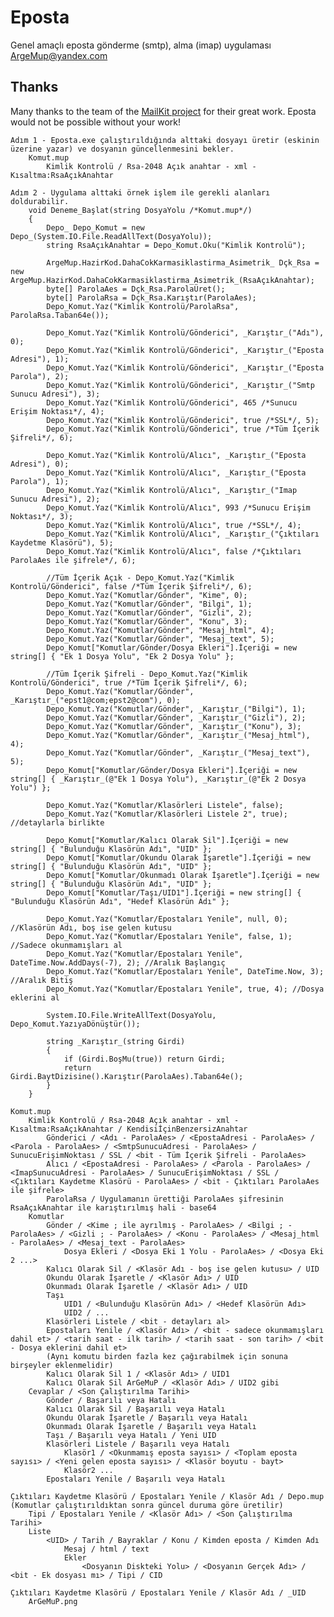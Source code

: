 # Eposta
Genel amaçlı eposta gönderme (smtp), alma (imap) uygulaması ArgeMup@yandex.com

## Thanks
Many thanks to the team of the [MailKit project](https://github.com/jstedfast/MailKit) for their great work. Eposta would not be possible without your work!

    Adım 1 - Eposta.exe çalıştırıldığında alttaki dosyayı üretir (eskinin üzerine yazar) ve dosyanın güncellenmesini bekler.
        Komut.mup
            Kimlik Kontrolü / Rsa-2048 Açık anahtar - xml - Kısaltma:RsaAçıkAnahtar

    Adım 2 - Uygulama alttaki örnek işlem ile gerekli alanları doldurabilir.
        void Deneme_Başlat(string DosyaYolu /*Komut.mup*/)
        {
            Depo_ Depo_Komut = new Depo_(System.IO.File.ReadAllText(DosyaYolu));
            string RsaAçıkAnahtar = Depo_Komut.Oku("Kimlik Kontrolü");

            ArgeMup.HazirKod.DahaCokKarmasiklastirma_Asimetrik_ Dçk_Rsa = new ArgeMup.HazirKod.DahaCokKarmasiklastirma_Asimetrik_(RsaAçıkAnahtar);
            byte[] ParolaAes = Dçk_Rsa.ParolaÜret();
            byte[] ParolaRsa = Dçk_Rsa.Karıştır(ParolaAes);
            Depo_Komut.Yaz("Kimlik Kontrolü/ParolaRsa", ParolaRsa.Taban64e());

            Depo_Komut.Yaz("Kimlik Kontrolü/Gönderici", _Karıştır_("Adı"), 0);
            Depo_Komut.Yaz("Kimlik Kontrolü/Gönderici", _Karıştır_("Eposta Adresi"), 1);
            Depo_Komut.Yaz("Kimlik Kontrolü/Gönderici", _Karıştır_("Eposta Parola"), 2);
            Depo_Komut.Yaz("Kimlik Kontrolü/Gönderici", _Karıştır_("Smtp Sunucu Adresi"), 3);
            Depo_Komut.Yaz("Kimlik Kontrolü/Gönderici", 465 /*Sunucu Erişim Noktası*/, 4);
            Depo_Komut.Yaz("Kimlik Kontrolü/Gönderici", true /*SSL*/, 5);
            Depo_Komut.Yaz("Kimlik Kontrolü/Gönderici", true /*Tüm İçerik Şifreli*/, 6);

            Depo_Komut.Yaz("Kimlik Kontrolü/Alıcı", _Karıştır_("Eposta Adresi"), 0);
            Depo_Komut.Yaz("Kimlik Kontrolü/Alıcı", _Karıştır_("Eposta Parola"), 1);
            Depo_Komut.Yaz("Kimlik Kontrolü/Alıcı", _Karıştır_("Imap Sunucu Adresi"), 2);
            Depo_Komut.Yaz("Kimlik Kontrolü/Alıcı", 993 /*Sunucu Erişim Noktası*/, 3);
            Depo_Komut.Yaz("Kimlik Kontrolü/Alıcı", true /*SSL*/, 4);
            Depo_Komut.Yaz("Kimlik Kontrolü/Alıcı", _Karıştır_("Çıktıları Kaydetme Klasörü"), 5);
            Depo_Komut.Yaz("Kimlik Kontrolü/Alıcı", false /*Çıktıları ParolaAes ile şifrele*/, 6);

            //Tüm İçerik Açık - Depo_Komut.Yaz("Kimlik Kontrolü/Gönderici", false /*Tüm İçerik Şifreli*/, 6);
            Depo_Komut.Yaz("Komutlar/Gönder", "Kime", 0);
            Depo_Komut.Yaz("Komutlar/Gönder", "Bilgi", 1);
            Depo_Komut.Yaz("Komutlar/Gönder", "Gizli", 2);
            Depo_Komut.Yaz("Komutlar/Gönder", "Konu", 3);
            Depo_Komut.Yaz("Komutlar/Gönder", "Mesaj_html", 4);
            Depo_Komut.Yaz("Komutlar/Gönder", "Mesaj_text", 5);
            Depo_Komut["Komutlar/Gönder/Dosya Ekleri"].İçeriği = new string[] { "Ek 1 Dosya Yolu", "Ek 2 Dosya Yolu" };

            //Tüm İçerik Şifreli - Depo_Komut.Yaz("Kimlik Kontrolü/Gönderici", true /*Tüm İçerik Şifreli*/, 6);
            Depo_Komut.Yaz("Komutlar/Gönder", _Karıştır_("epst1@com;epst2@com"), 0);
            Depo_Komut.Yaz("Komutlar/Gönder", _Karıştır_("Bilgi"), 1);
            Depo_Komut.Yaz("Komutlar/Gönder", _Karıştır_("Gizli"), 2);
            Depo_Komut.Yaz("Komutlar/Gönder", _Karıştır_("Konu"), 3);
            Depo_Komut.Yaz("Komutlar/Gönder", _Karıştır_("Mesaj_html"), 4);
            Depo_Komut.Yaz("Komutlar/Gönder", _Karıştır_("Mesaj_text"), 5);
            Depo_Komut["Komutlar/Gönder/Dosya Ekleri"].İçeriği = new string[] { _Karıştır_(@"Ek 1 Dosya Yolu"), _Karıştır_(@"Ek 2 Dosya Yolu") };

            Depo_Komut.Yaz("Komutlar/Klasörleri Listele", false);
            Depo_Komut.Yaz("Komutlar/Klasörleri Listele 2", true); //detaylarla birlikte

            Depo_Komut["Komutlar/Kalıcı Olarak Sil"].İçeriği = new string[] { "Bulunduğu Klasörün Adı", "UID" };
            Depo_Komut["Komutlar/Okundu Olarak İşaretle"].İçeriği = new string[] { "Bulunduğu Klasörün Adı", "UID" };
            Depo_Komut["Komutlar/Okunmadı Olarak İşaretle"].İçeriği = new string[] { "Bulunduğu Klasörün Adı", "UID" };
            Depo_Komut["Komutlar/Taşı/UID1"].İçeriği = new string[] { "Bulunduğu Klasörün Adı", "Hedef Klasörün Adı" };

            Depo_Komut.Yaz("Komutlar/Epostaları Yenile", null, 0); //Klasörün Adı, boş ise gelen kutusu
            Depo_Komut.Yaz("Komutlar/Epostaları Yenile", false, 1); //Sadece okunmamışları al
            Depo_Komut.Yaz("Komutlar/Epostaları Yenile", DateTime.Now.AddDays(-7), 2); //Aralık Başlangıç
            Depo_Komut.Yaz("Komutlar/Epostaları Yenile", DateTime.Now, 3); //Aralık Bitiş
            Depo_Komut.Yaz("Komutlar/Epostaları Yenile", true, 4); //Dosya eklerini al

            System.IO.File.WriteAllText(DosyaYolu, Depo_Komut.YazıyaDönüştür());

            string _Karıştır_(string Girdi)
            {
                if (Girdi.BoşMu(true)) return Girdi;
                return Girdi.BaytDizisine().Karıştır(ParolaAes).Taban64e();
            }
        }

    Komut.mup
        Kimlik Kontrolü / Rsa-2048 Açık anahtar - xml - Kısaltma:RsaAçıkAnahtar / KendisiİçinBenzersizAnahtar
            Gönderici / <Adı - ParolaAes> / <EpostaAdresi - ParolaAes> / <Parola - ParolaAes> / <SmtpSunucuAdresi - ParolaAes> / SunucuErişimNoktası / SSL / <bit - Tüm İçerik Şifreli - ParolaAes>
            Alıcı / <EpostaAdresi - ParolaAes> / <Parola - ParolaAes> / <ImapSunucuAdresi - ParolaAes> / SunucuErişimNoktası / SSL / <Çıktıları Kaydetme Klasörü - ParolaAes> / <bit - Çıktıları ParolaAes ile şifrele> 
            ParolaRsa / Uygulamanın ürettiği ParolaAes şifresinin RsaAçıkAnahtar ile karıştırılmış hali - base64
        Komutlar
            Gönder / <Kime ; ile ayrılmış - ParolaAes> / <Bilgi ; - ParolaAes> / <Gizli ; - ParolaAes> / <Konu - ParolaAes> / <Mesaj_html - ParolaAes> / <Mesaj_text - ParolaAes>
                Dosya Ekleri / <Dosya Eki 1 Yolu - ParolaAes> / <Dosya Eki 2 ...>
            Kalıcı Olarak Sil / <Klasör Adı - boş ise gelen kutusu> / UID
            Okundu Olarak İşaretle / <Klasör Adı> / UID
            Okunmadı Olarak İşaretle / <Klasör Adı> / UID
            Taşı
                UID1 / <Bulunduğu Klasörün Adı> / <Hedef Klasörün Adı>
                UID2 / ...
            Klasörleri Listele / <bit - detayları al>
            Epostaları Yenile / <Klasör Adı> / <bit - sadece okunmamışları dahil et> / <tarih saat - ilk tarih> / <tarih saat - son tarih> / <bit - Dosya eklerini dahil et>
            (Aynı komutu birden fazla kez çağırabilmek için sonuna birşeyler eklenmelidir)
            Kalıcı Olarak Sil 1 / <Klasör Adı> / UID1
            Kalıcı Olarak Sil ArGeMuP / <Klasör Adı> / UID2 gibi
        Cevaplar / <Son Çalıştırılma Tarihi>    
            Gönder / Başarılı veya Hatalı
            Kalıcı Olarak Sil / Başarılı veya Hatalı
            Okundu Olarak İşaretle / Başarılı veya Hatalı
            Okunmadı Olarak İşaretle / Başarılı veya Hatalı
            Taşı / Başarılı veya Hatalı / Yeni UID
            Klasörleri Listele / Başarılı veya Hatalı
                Klasör1 / <Okunmamış eposta sayısı> / <Toplam eposta sayısı> / <Yeni gelen eposta sayısı> / <Klasör boyutu - bayt>
                Klasör2 ...
            Epostaları Yenile / Başarılı veya Hatalı

    Çıktıları Kaydetme Klasörü / Epostaları Yenile / Klasör Adı / Depo.mup (Komutlar çalıştırıldıktan sonra güncel duruma göre üretilir)
        Tipi / Epostaları Yenile / <Klasör Adı> / <Son Çalıştırılma Tarihi>
        Liste
            <UID> / Tarih / Bayraklar / Konu / Kimden eposta / Kimden Adı
                Mesaj / html / text
                Ekler
                    <Dosyanın Diskteki Yolu> / <Dosyanın Gerçek Adı> / <bit - Ek dosyası mı> / Tipi / CID

    Çıktıları Kaydetme Klasörü / Epostaları Yenile / Klasör Adı / _UID
        ArGeMuP.png